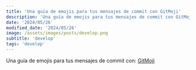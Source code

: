```yaml
---
title: 'Una guía de emojis para tus mensajes de commit con GitMoji'
description: 'Una guía de emojis para tus mensajes de commit con GitMoji.'
date: '2024/05/26'
modified_date: '2024/05/26'
image: /assets/images/posts/develop.png
subtitle: 'develop'
tags: 'develop'
---
```


Una guía de emojis para tus mensajes de commit con: [GitMoji](https://gitmoji.dev/)
